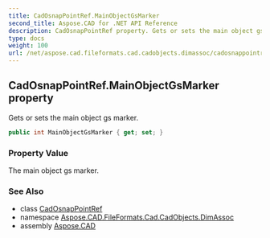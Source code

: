 ```yaml
---
title: CadOsnapPointRef.MainObjectGsMarker
second_title: Aspose.CAD for .NET API Reference
description: CadOsnapPointRef property. Gets or sets the main object gs marker
type: docs
weight: 100
url: /net/aspose.cad.fileformats.cad.cadobjects.dimassoc/cadosnappointref/mainobjectgsmarker/
---
```

## CadOsnapPointRef.MainObjectGsMarker property

Gets or sets the main object gs marker.

```csharp
public int MainObjectGsMarker { get; set; }
```

### Property Value

The main object gs marker.

### See Also

* class [CadOsnapPointRef](../)
* namespace [Aspose.CAD.FileFormats.Cad.CadObjects.DimAssoc](../../cadosnappointref/)
* assembly [Aspose.CAD](../../../)


